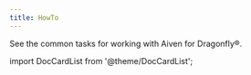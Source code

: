 ```yaml
---
title: HowTo
---
```


See the common tasks for working with Aiven for Dragonfly®.

import DocCardList from '@theme/DocCardList';

<DocCardList />
